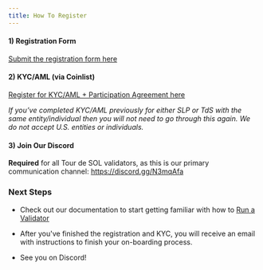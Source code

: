 ```yaml
---
title: How To Register
---
```


#### 1) Registration Form

[Submit the registration form here](https://forms.gle/gQYLozj5u7yKU3HG6)

#### 2) KYC/AML (via Coinlist)

[Register for KYC/AML + Participation Agreement here](https://tsm.coinlist.co/solana-staking)

_If you’ve completed KYC/AML previously for either SLP or TdS with the same
entity/individual then you will not need to go through this again.
We do not accept U.S. entities or individuals._

#### 3) Join Our Discord

**Required** for all Tour de SOL validators, as this is our primary
communication channel: https://discord.gg/N3mqAfa

### Next Steps

- Check out our documentation to start getting familiar with how to
  [Run a Validator](../../running-validator.md)

- After you've finished the registration and KYC, you will receive an email
  with instructions to finish your on-boarding process.

- See you on Discord!

